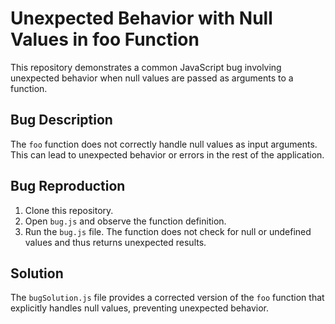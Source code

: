 # Unexpected Behavior with Null Values in foo Function

This repository demonstrates a common JavaScript bug involving unexpected behavior when null values are passed as arguments to a function.

## Bug Description
The `foo` function does not correctly handle null values as input arguments.  This can lead to unexpected behavior or errors in the rest of the application.

## Bug Reproduction
1. Clone this repository.
2. Open `bug.js` and observe the function definition.
3. Run the `bug.js` file. The function does not check for null or undefined values and thus returns unexpected results. 

## Solution
The `bugSolution.js` file provides a corrected version of the `foo` function that explicitly handles null values, preventing unexpected behavior.